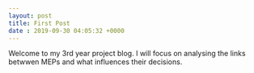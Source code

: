 ```yaml
---
layout: post
title: First Post
date : 2019-09-30 04:05:32 +0000
---
```


Welcome to my 3rd year project blog. I will focus on analysing the links betwwen MEPs and what influences their decisions.
